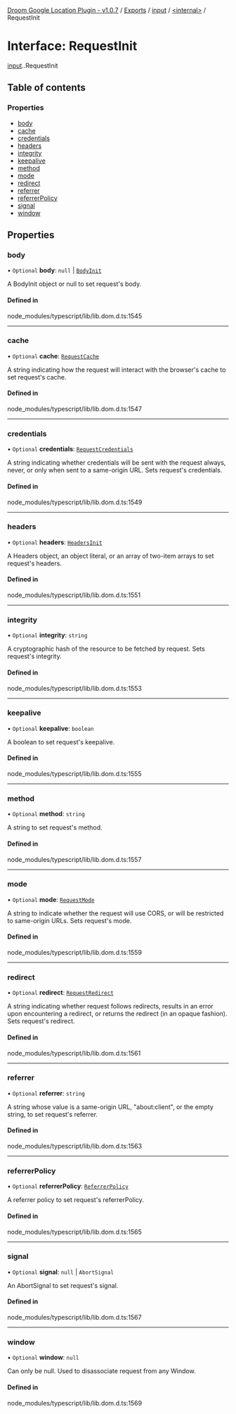 [Droom Google Location Plugin - v1.0.7](../README.md) / [Exports](../modules.md) / [input](../modules/input.md) / [<internal\>](../modules/input._internal_.md) / RequestInit

# Interface: RequestInit

[input](../modules/input.md).[<internal>](../modules/input._internal_.md).RequestInit

## Table of contents

### Properties

- [body](input._internal_.RequestInit.md#body)
- [cache](input._internal_.RequestInit.md#cache)
- [credentials](input._internal_.RequestInit.md#credentials)
- [headers](input._internal_.RequestInit.md#headers)
- [integrity](input._internal_.RequestInit.md#integrity)
- [keepalive](input._internal_.RequestInit.md#keepalive)
- [method](input._internal_.RequestInit.md#method)
- [mode](input._internal_.RequestInit.md#mode)
- [redirect](input._internal_.RequestInit.md#redirect)
- [referrer](input._internal_.RequestInit.md#referrer)
- [referrerPolicy](input._internal_.RequestInit.md#referrerpolicy)
- [signal](input._internal_.RequestInit.md#signal)
- [window](input._internal_.RequestInit.md#window)

## Properties

### body

• `Optional` **body**: ``null`` \| [`BodyInit`](../modules/input._internal_.md#bodyinit)

A BodyInit object or null to set request's body.

#### Defined in

node_modules/typescript/lib/lib.dom.d.ts:1545

___

### cache

• `Optional` **cache**: [`RequestCache`](../modules/input._internal_.md#requestcache)

A string indicating how the request will interact with the browser's cache to set request's cache.

#### Defined in

node_modules/typescript/lib/lib.dom.d.ts:1547

___

### credentials

• `Optional` **credentials**: [`RequestCredentials`](../modules/input._internal_.md#requestcredentials)

A string indicating whether credentials will be sent with the request always, never, or only when sent to a same-origin URL. Sets request's credentials.

#### Defined in

node_modules/typescript/lib/lib.dom.d.ts:1549

___

### headers

• `Optional` **headers**: [`HeadersInit`](../modules/input._internal_.md#headersinit)

A Headers object, an object literal, or an array of two-item arrays to set request's headers.

#### Defined in

node_modules/typescript/lib/lib.dom.d.ts:1551

___

### integrity

• `Optional` **integrity**: `string`

A cryptographic hash of the resource to be fetched by request. Sets request's integrity.

#### Defined in

node_modules/typescript/lib/lib.dom.d.ts:1553

___

### keepalive

• `Optional` **keepalive**: `boolean`

A boolean to set request's keepalive.

#### Defined in

node_modules/typescript/lib/lib.dom.d.ts:1555

___

### method

• `Optional` **method**: `string`

A string to set request's method.

#### Defined in

node_modules/typescript/lib/lib.dom.d.ts:1557

___

### mode

• `Optional` **mode**: [`RequestMode`](../modules/input._internal_.md#requestmode)

A string to indicate whether the request will use CORS, or will be restricted to same-origin URLs. Sets request's mode.

#### Defined in

node_modules/typescript/lib/lib.dom.d.ts:1559

___

### redirect

• `Optional` **redirect**: [`RequestRedirect`](../modules/input._internal_.md#requestredirect)

A string indicating whether request follows redirects, results in an error upon encountering a redirect, or returns the redirect (in an opaque fashion). Sets request's redirect.

#### Defined in

node_modules/typescript/lib/lib.dom.d.ts:1561

___

### referrer

• `Optional` **referrer**: `string`

A string whose value is a same-origin URL, "about:client", or the empty string, to set request's referrer.

#### Defined in

node_modules/typescript/lib/lib.dom.d.ts:1563

___

### referrerPolicy

• `Optional` **referrerPolicy**: [`ReferrerPolicy`](../modules/input._internal_.md#referrerpolicy)

A referrer policy to set request's referrerPolicy.

#### Defined in

node_modules/typescript/lib/lib.dom.d.ts:1565

___

### signal

• `Optional` **signal**: ``null`` \| `AbortSignal`

An AbortSignal to set request's signal.

#### Defined in

node_modules/typescript/lib/lib.dom.d.ts:1567

___

### window

• `Optional` **window**: ``null``

Can only be null. Used to disassociate request from any Window.

#### Defined in

node_modules/typescript/lib/lib.dom.d.ts:1569

